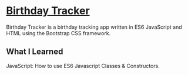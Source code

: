 # [Birthday Tracker](https://blake-kj-birthdaytracker.netlify.app/)

Birthday Tracker is a birthday tracking app written in ES6 JavaScript and HTML using the Bootstrap CSS framework.

## What I Learned

JavaScript: How to use ES6 Javascript Classes & Constructors.

